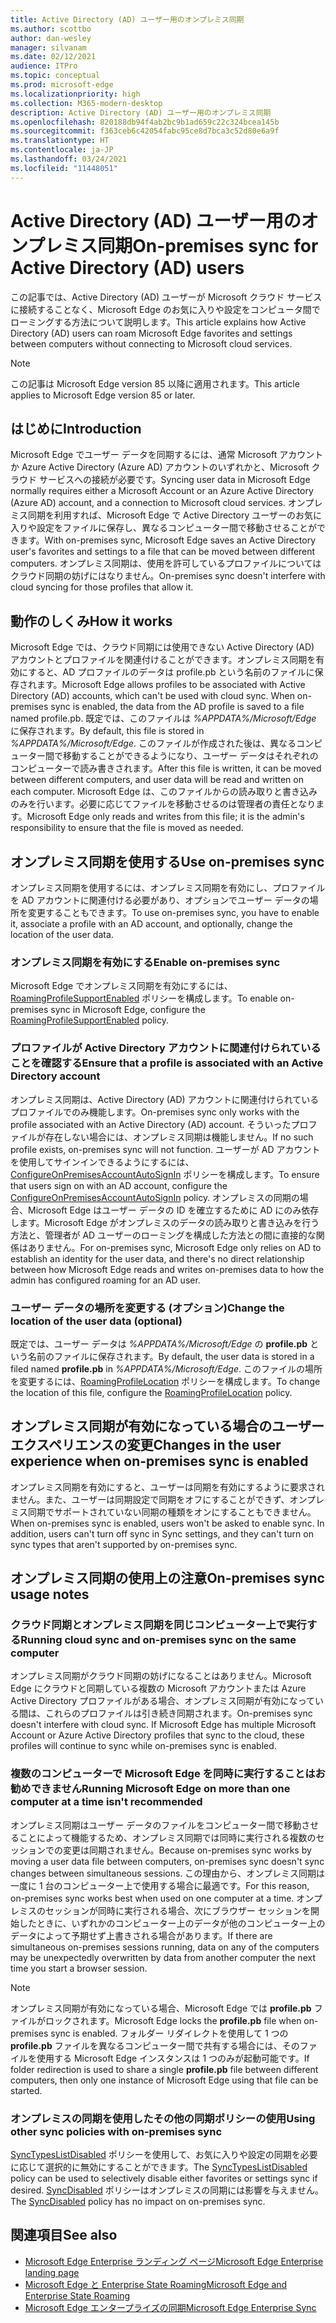 ```yaml
---
title: Active Directory (AD) ユーザー用のオンプレミス同期
ms.author: scottbo
author: dan-wesley
manager: silvanam
ms.date: 02/12/2021
audience: ITPro
ms.topic: conceptual
ms.prod: microsoft-edge
ms.localizationpriority: high
ms.collection: M365-modern-desktop
description: Active Directory (AD) ユーザー用のオンプレミス同期
ms.openlocfilehash: 820188db94f4ab2bc9b1ad659c22c324bcea145b
ms.sourcegitcommit: f363ceb6c42054fabc95ce8d7bca3c52d80e6a9f
ms.translationtype: HT
ms.contentlocale: ja-JP
ms.lasthandoff: 03/24/2021
ms.locfileid: "11448051"
---
```

# <a name="on-premises-sync-for-active-directory-ad-users"></a><span data-ttu-id="520ef-103">Active Directory (AD) ユーザー用のオンプレミス同期</span><span class="sxs-lookup"><span data-stu-id="520ef-103">On-premises sync for Active Directory (AD) users</span></span>

<span data-ttu-id="520ef-104">この記事では、Active Directory (AD) ユーザーが Microsoft クラウド サービスに接続することなく、Microsoft Edge のお気に入りや設定をコンピュータ間でローミングする方法について説明します。</span><span class="sxs-lookup"><span data-stu-id="520ef-104">This article explains how Active Directory (AD) users can roam Microsoft Edge favorites and settings between computers without connecting to Microsoft cloud services.</span></span>

> [!NOTE]
> <span data-ttu-id="520ef-105">この記事は Microsoft Edge version 85 以降に適用されます。</span><span class="sxs-lookup"><span data-stu-id="520ef-105">This article applies to Microsoft Edge version 85 or later.</span></span>

## <a name="introduction"></a><span data-ttu-id="520ef-106">はじめに</span><span class="sxs-lookup"><span data-stu-id="520ef-106">Introduction</span></span>

<span data-ttu-id="520ef-107">Microsoft Edge でユーザー データを同期するには、通常 Microsoft アカウントか Azure Active Directory (Azure AD) アカウントのいずれかと、Microsoft クラウド サービスへの接続が必要です。</span><span class="sxs-lookup"><span data-stu-id="520ef-107">Syncing user data in Microsoft Edge normally requires either a Microsoft Account or an Azure Active Directory (Azure AD) account, and a connection to Microsoft cloud services.</span></span> <span data-ttu-id="520ef-108">オンプレミス同期を利用すれば、Microsoft Edge で Active Directory ユーザーのお気に入りや設定をファイルに保存し、異なるコンピューター間で移動させることができます。</span><span class="sxs-lookup"><span data-stu-id="520ef-108">With on-premises sync, Microsoft Edge saves an Active Directory user's favorites and settings to a file that can be moved between different computers.</span></span> <span data-ttu-id="520ef-109">オンプレミス同期は、使用を許可しているプロファイルについてはクラウド同期の妨げにはなりません。</span><span class="sxs-lookup"><span data-stu-id="520ef-109">On-premises sync doesn't interfere with cloud syncing for those profiles that allow it.</span></span>

## <a name="how-it-works"></a><span data-ttu-id="520ef-110">動作のしくみ</span><span class="sxs-lookup"><span data-stu-id="520ef-110">How it works</span></span>

<span data-ttu-id="520ef-111">Microsoft Edge では、クラウド同期には使用できない Active Directory (AD) アカウントとプロファイルを関連付けることができます。オンプレミス同期を有効にすると、AD プロファイルのデータは profile.pb という名前のファイルに保存されます。</span><span class="sxs-lookup"><span data-stu-id="520ef-111">Microsoft Edge allows profiles to be associated with Active Directory (AD) accounts, which can't be used with cloud sync. When on-premises sync is enabled, the data from the AD profile is saved to a file named profile.pb.</span></span> <span data-ttu-id="520ef-112">既定では、このファイルは *%APPDATA%/Microsoft/Edge* に保存されます。</span><span class="sxs-lookup"><span data-stu-id="520ef-112">By default, this file is stored in *%APPDATA%/Microsoft/Edge*.</span></span> <span data-ttu-id="520ef-113">このファイルが作成された後は、異なるコンピューター間で移動することができるようになり、ユーザー データはそれぞれのコンピューターで読み書きされます。</span><span class="sxs-lookup"><span data-stu-id="520ef-113">After this file is written, it can be moved between different computers, and user data will be read and written on each computer.</span></span> <span data-ttu-id="520ef-114">Microsoft Edge は、このファイルからの読み取りと書き込みのみを行います。必要に応じてファイルを移動させるのは管理者の責任となります。</span><span class="sxs-lookup"><span data-stu-id="520ef-114">Microsoft Edge only reads and writes from this file; it is the admin's responsibility to ensure that the file is moved as needed.</span></span>

## <a name="use-on-premises-sync"></a><span data-ttu-id="520ef-115">オンプレミス同期を使用する</span><span class="sxs-lookup"><span data-stu-id="520ef-115">Use on-premises sync</span></span>

<span data-ttu-id="520ef-116">オンプレミス同期を使用するには、オンプレミス同期を有効にし、プロファイルを AD アカウントに関連付ける必要があり、オプションでユーザー データの場所を変更することもできます。</span><span class="sxs-lookup"><span data-stu-id="520ef-116">To use on-premises sync, you have to enable it, associate a profile with an AD account, and optionally, change the location of the user data.</span></span>

### <a name="enable-on-premises-sync"></a><span data-ttu-id="520ef-117">オンプレミス同期を有効にする</span><span class="sxs-lookup"><span data-stu-id="520ef-117">Enable on-premises sync</span></span>

<span data-ttu-id="520ef-118">Microsoft Edge でオンプレミス同期を有効にするには、[RoamingProfileSupportEnabled](./microsoft-edge-policies.md#roamingprofilesupportenabled) ポリシーを構成します。</span><span class="sxs-lookup"><span data-stu-id="520ef-118">To enable on-premises sync in Microsoft Edge, configure the [RoamingProfileSupportEnabled](./microsoft-edge-policies.md#roamingprofilesupportenabled) policy.</span></span>

### <a name="ensure-that-a-profile-is-associated-with-an-active-directory-account"></a><span data-ttu-id="520ef-119">プロファイルが Active Directory アカウントに関連付けられていることを確認する</span><span class="sxs-lookup"><span data-stu-id="520ef-119">Ensure that a profile is associated with an Active Directory account</span></span>

<span data-ttu-id="520ef-120">オンプレミス同期は、Active Directory (AD) アカウントに関連付けられているプロファイルでのみ機能します。</span><span class="sxs-lookup"><span data-stu-id="520ef-120">On-premises sync only works with the profile associated with an Active Directory (AD) account.</span></span> <span data-ttu-id="520ef-121">そういったプロファイルが存在しない場合には、オンプレミス同期は機能しません。</span><span class="sxs-lookup"><span data-stu-id="520ef-121">If no such profile exists, on-premises sync will not function.</span></span> <span data-ttu-id="520ef-122">ユーザーが AD アカウントを使用してサインインできるようにするには、[ConfigureOnPremisesAccountAutoSignIn](./microsoft-edge-policies.md#configureonpremisesaccountautosignin) ポリシーを構成します。</span><span class="sxs-lookup"><span data-stu-id="520ef-122">To ensure that users sign on with an AD account, configure the [ConfigureOnPremisesAccountAutoSignIn](./microsoft-edge-policies.md#configureonpremisesaccountautosignin) policy.</span></span> <span data-ttu-id="520ef-123">オンプレミスの同期の場合、Microsoft Edge はユーザー データの ID を確立するために AD にのみ依存します。Microsoft Edge がオンプレミスのデータの読み取りと書き込みを行う方法と、管理者が AD ユーザーのローミングを構成した方法との間に直接的な関係はありません。</span><span class="sxs-lookup"><span data-stu-id="520ef-123">For on-premises sync, Microsoft Edge only relies on AD to establish an identity for the user data, and there's no direct relationship between how Microsoft Edge reads and writes on-premises data to how the admin has configured roaming for an AD user.</span></span>

### <a name="change-the-location-of-the-user-data-optional"></a><span data-ttu-id="520ef-124">ユーザー データの場所を変更する (オプション)</span><span class="sxs-lookup"><span data-stu-id="520ef-124">Change the location of the user data (optional)</span></span>

<span data-ttu-id="520ef-125">既定では、ユーザー データは *%APPDATA%/Microsoft/Edge* の **profile.pb** という名前のファイルに保存されます。</span><span class="sxs-lookup"><span data-stu-id="520ef-125">By default, the user data is stored in a filed named **profile.pb** in *%APPDATA%/Microsoft/Edge*.</span></span> <span data-ttu-id="520ef-126">このファイルの場所を変更するには、[RoamingProfileLocation](./microsoft-edge-policies.md#roamingprofilelocation) ポリシーを構成します。</span><span class="sxs-lookup"><span data-stu-id="520ef-126">To change the location of this file, configure the [RoamingProfileLocation](./microsoft-edge-policies.md#roamingprofilelocation) policy.</span></span>

## <a name="changes-in-the-user-experience-when-on-premises-sync-is-enabled"></a><span data-ttu-id="520ef-127">オンプレミス同期が有効になっている場合のユーザー エクスペリエンスの変更</span><span class="sxs-lookup"><span data-stu-id="520ef-127">Changes in the user experience when on-premises sync is enabled</span></span>

<span data-ttu-id="520ef-128">オンプレミス同期を有効にすると、ユーザーは同期を有効にするように要求されません。また、ユーザーは同期設定で同期をオフにすることができず、オンプレミス同期でサポートされていない同期の種類をオンにすることもできません。</span><span class="sxs-lookup"><span data-stu-id="520ef-128">When on-premises sync is enabled, users won't be asked to enable sync. In addition, users can't turn off sync in Sync settings, and they can't turn on sync types that aren't supported by on-premises sync.</span></span>

## <a name="on-premises-sync-usage-notes"></a><span data-ttu-id="520ef-129">オンプレミス同期の使用上の注意</span><span class="sxs-lookup"><span data-stu-id="520ef-129">On-premises sync usage notes</span></span>

### <a name="running-cloud-sync-and-on-premises-sync-on-the-same-computer"></a><span data-ttu-id="520ef-130">クラウド同期とオンプレミス同期を同じコンピューター上で実行する</span><span class="sxs-lookup"><span data-stu-id="520ef-130">Running cloud sync and on-premises sync on the same computer</span></span>

<span data-ttu-id="520ef-131">オンプレミス同期がクラウド同期の妨げになることはありません。Microsoft Edge にクラウドと同期している複数の Microsoft アカウントまたは Azure Active Directory プロファイルがある場合、オンプレミス同期が有効になっている間は、これらのプロファイルは引き続き同期されます。</span><span class="sxs-lookup"><span data-stu-id="520ef-131">On-premises sync doesn't interfere with cloud sync. If Microsoft Edge has multiple Microsoft Account or Azure Active Directory profiles that sync to the cloud, these profiles will continue to sync while on-premises sync is enabled.</span></span>

### <a name="running-microsoft-edge-on-more-than-one-computer-at-a-time-isnt-recommended"></a><span data-ttu-id="520ef-132">複数のコンピューターで Microsoft Edge を同時に実行することはお勧めできません</span><span class="sxs-lookup"><span data-stu-id="520ef-132">Running Microsoft Edge on more than one computer at a time isn't recommended</span></span>

<span data-ttu-id="520ef-133">オンプレミス同期はユーザー データのファイルをコンピューター間で移動させることによって機能するため、オンプレミス同期では同時に実行される複数のセッションでの変更は同期されません。</span><span class="sxs-lookup"><span data-stu-id="520ef-133">Because on-premises sync works by moving a user data file between computers, on-premises sync doesn't sync changes between simultaneous sessions.</span></span> <span data-ttu-id="520ef-134">この理由から、オンプレミス同期は一度に 1 台のコンピューター上で使用する場合に最適です。</span><span class="sxs-lookup"><span data-stu-id="520ef-134">For this reason, on-premises sync works best when used on one computer at a time.</span></span> <span data-ttu-id="520ef-135">オンプレミスのセッションが同時に実行される場合、次にブラウザー セッションを開始したときに、いずれかのコンピューター上のデータが他のコンピューター上のデータによって予期せず上書きされる場合があります。</span><span class="sxs-lookup"><span data-stu-id="520ef-135">If there are simultaneous on-premises sessions running, data on any of the computers may be unexpectedly overwritten by data from another computer the next time you start a browser session.</span></span>

> [!NOTE]
> <span data-ttu-id="520ef-136">オンプレミス同期が有効になっている場合、Microsoft Edge では **profile.pb** ファイルがロックされます。</span><span class="sxs-lookup"><span data-stu-id="520ef-136">Microsoft Edge locks the **profile.pb** file when on-premises sync is enabled.</span></span> <span data-ttu-id="520ef-137">フォルダー リダイレクトを使用して 1 つの **profile.pb** ファイルを異なるコンピューター間で共有する場合には、そのファイルを使用する Microsoft Edge インスタンスは 1 つのみが起動可能です。</span><span class="sxs-lookup"><span data-stu-id="520ef-137">If folder redirection is used to share a single **profile.pb** file between different computers, then only one instance of Microsoft Edge using that file can be started.</span></span>

### <a name="using-other-sync-policies-with-on-premises-sync"></a><span data-ttu-id="520ef-138">オンプレミスの同期を使用したその他の同期ポリシーの使用</span><span class="sxs-lookup"><span data-stu-id="520ef-138">Using other sync policies with on-premises sync</span></span>

<span data-ttu-id="520ef-139">[SyncTypesListDisabled](./microsoft-edge-policies.md#synctypeslistdisabled) ポリシーを使用して、お気に入りや設定の同期を必要に応じて選択的に無効にすることができます。</span><span class="sxs-lookup"><span data-stu-id="520ef-139">The [SyncTypesListDisabled](./microsoft-edge-policies.md#synctypeslistdisabled) policy can be used to selectively disable either favorites or settings sync if desired.</span></span> <span data-ttu-id="520ef-140">[SyncDisabled](./microsoft-edge-policies.md#syncdisabled) ポリシーはオンプレミスの同期には影響を与えません。</span><span class="sxs-lookup"><span data-stu-id="520ef-140">The [SyncDisabled](./microsoft-edge-policies.md#syncdisabled) policy has no impact on on-premises sync.</span></span>

## <a name="see-also"></a><span data-ttu-id="520ef-141">関連項目</span><span class="sxs-lookup"><span data-stu-id="520ef-141">See also</span></span>

- [<span data-ttu-id="520ef-142">Microsoft Edge Enterprise ランディング ページ</span><span class="sxs-lookup"><span data-stu-id="520ef-142">Microsoft Edge Enterprise landing page</span></span>](https://aka.ms/EdgeEnterprise)
- [<span data-ttu-id="520ef-143">Microsoft Edge と Enterprise State Roaming</span><span class="sxs-lookup"><span data-stu-id="520ef-143">Microsoft Edge and Enterprise State Roaming</span></span>](microsoft-edge-enterprise-state-roaming.md)
- [<span data-ttu-id="520ef-144">Microsoft Edge エンタープライズの同期</span><span class="sxs-lookup"><span data-stu-id="520ef-144">Microsoft Edge Enterprise Sync</span></span>](microsoft-edge-enterprise-sync.md)